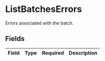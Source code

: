 # ListBatchesErrors

Errors associated with the batch.


## Fields

| Field       | Type        | Required    | Description |
| ----------- | ----------- | ----------- | ----------- |